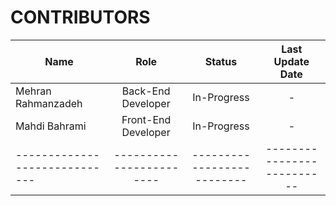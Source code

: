# CONTRIBUTORS

| Name                          |           Role           |           Status           |      Last Update Date      |
|-------------------------------|:------------------------:|:--------------------------:|:--------------------------:|
| Mehran Rahmanzadeh            |    Back-End Developer    |        In-Progress         |             -              |
| Mahdi Bahrami                 |   Front-End Developer    |        In-Progress         |             -              |
| ----------------------------- | ------------------------ | -------------------------- | -------------------------- |
